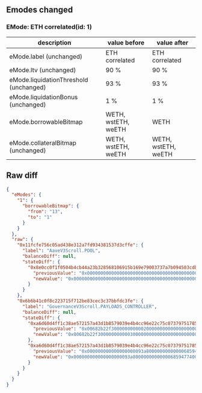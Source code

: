 ## Emodes changed

### EMode: ETH correlated(id: 1)

| description | value before | value after |
| --- | --- | --- |
| eMode.label (unchanged) | ETH correlated | ETH correlated |
| eMode.ltv (unchanged) | 90 % | 90 % |
| eMode.liquidationThreshold (unchanged) | 93 % | 93 % |
| eMode.liquidationBonus (unchanged) | 1 % | 1 % |
| eMode.borrowableBitmap | WETH, wstETH, weETH | WETH |
| eMode.collateralBitmap (unchanged) | WETH, wstETH, weETH | WETH, wstETH, weETH |


## Raw diff

```json
{
  "eModes": {
    "1": {
      "borrowableBitmap": {
        "from": "13",
        "to": "1"
      }
    }
  },
  "raw": {
    "0x11fcfe756c05ad438e312a7fd934381537d3cffe": {
      "label": "AaveV3Scroll.POOL",
      "balanceDiff": null,
      "stateDiff": {
        "0x8e0cc0f1f0504b4cb44a23b328568106915b169e79003737a7b094503cdbeeb2": {
          "previousValue": "0x000000000000000000000000000000000000000000000000000000000000000d",
          "newValue": "0x0000000000000000000000000000000000000000000000000000000000000001"
        }
      }
    },
    "0x6b6b41c0f8c223715f712be83cec3c37bbfdc3fe": {
      "label": "GovernanceV3Scroll.PAYLOADS_CONTROLLER",
      "balanceDiff": null,
      "stateDiff": {
        "0xa6d60d4ff1c38ae572157a43d1b8579039e4b4cc96e22c75c07379751785fe51": {
          "previousValue": "0x00682b22f3000000000002000000000000000000000000000000000000000000",
          "newValue": "0x00682b22f3000000000003000000000000000000000000000000000000000000"
        },
        "0xa6d60d4ff1c38ae572157a43d1b8579039e4b4cc96e22c75c07379751785fe52": {
          "previousValue": "0x000000000000000000093a800000000000006859477400000000000000000000",
          "newValue": "0x000000000000000000093a8000000000000068594774000000000000682b22f4"
        }
      }
    }
  }
}
```